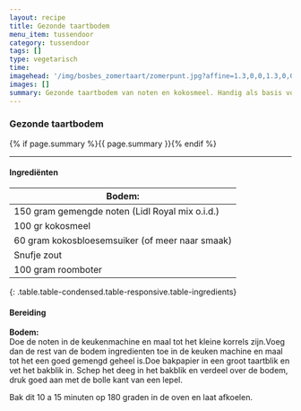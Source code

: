 ```yaml
---
layout: recipe
title: Gezonde taartbodem
menu_item: tussendoor
category: tussendoor
tags: []
type: vegetarisch
time:
imagehead: '/img/bosbes_zomertaart/zomerpunt.jpg?affine=1.3,0,0,1.3,0,0,900,350,320,270'
images: []
summary: Gezonde taartbodem van noten en kokosmeel. Handig als basis voor verschillende taarten en gebakjes.
---
```



### Gezonde taartbodem

{% if page.summary %}{{ page.summary }}{% endif %}

---

#### Ingrediënten

| Bodem: |
| --- |
| 150 gram gemengde noten (Lidl Royal mix o.i.d.) |
| 100 gr kokosmeel |
| 60 gram kokosbloesemsuiker (of meer naar smaak) |
| Snufje zout |
| 100 gram roomboter |
{: .table.table-condensed.table-responsive.table-ingredients}

#### Bereiding

**Bodem:**
<br>Doe de noten in de keukenmachine en maal tot het kleine korrels zijn.Voeg dan de rest van de bodem ingredienten toe in de keuken machine en maal tot het een goed gemengd geheel is.Doe bakpapier in een groot taartblik en vet het bakblik in. Schep het deeg in het bakblik en verdeel over de bodem, druk goed aan met de bolle kant van een lepel.

Bak dit 10 a 15 minuten op 180 graden in de oven en laat afkoelen.